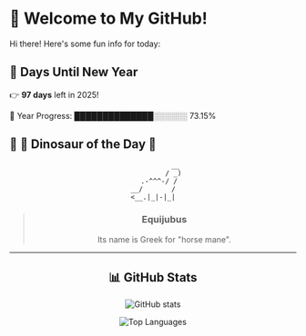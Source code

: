 # 🦖 Welcome to My GitHub!

Hi there! Here's some fun info for today:

## 📅 Days Until New Year
👉 **97 days** left in 2025!

📅 Year Progress: ██████████████░░░░░░ 73.15%

## 🌟 🦕 Dinosaur of the Day 🌟

<div align="center">

```text
           __
          / _)
   .-^^^-/ /
__/       /
<__.|_|-|_|
```

> ### **Equijubus**
> Its name is Greek for "horse mane".

---

## 📊 GitHub Stats
![GitHub stats](https://github-readme-stats.vercel.app/api?username=MAadinP&show_icons=true&theme=tokyonight)

![Top Languages](https://github-readme-stats.vercel.app/api/top-langs/?username=MAadinP&layout=compact&theme=tokyonight&cache_seconds=1)


</div>